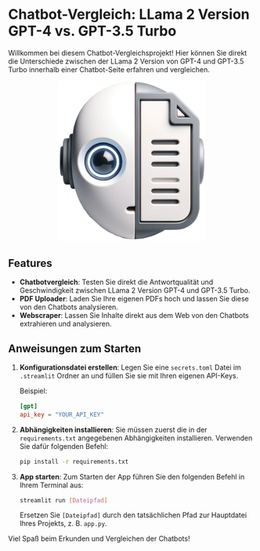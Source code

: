 # Chatbot-Vergleich: LLama 2 Version GPT-4 vs. GPT-3.5 Turbo

Willkommen bei diesem Chatbot-Vergleichsprojekt! Hier können Sie direkt die Unterschiede zwischen der LLama 2 Version von GPT-4 und GPT-3.5 Turbo innerhalb einer Chatbot-Seite erfahren und vergleichen. 

<p align="center">
  <img src="./Data/Logo_trans.png" alt="Alternate Text" width="300"/>
</p>


## Features

- **Chatbotvergleich**: Testen Sie direkt die Antwortqualität und Geschwindigkeit zwischen LLama 2 Version GPT-4 und GPT-3.5 Turbo.
- **PDF Uploader**: Laden Sie Ihre eigenen PDFs hoch und lassen Sie diese von den Chatbots analysieren.
- **Webscraper**: Lassen Sie Inhalte direkt aus dem Web von den Chatbots extrahieren und analysieren.

## Anweisungen zum Starten

1. **Konfigurationsdatei erstellen**:
   Legen Sie eine `secrets.toml` Datei im `.streamlit` Ordner an und füllen Sie sie mit Ihren eigenen API-Keys.

   Beispiel:
   ```toml
   [gpt]
   api_key = "YOUR_API_KEY"
   ```

2. **Abhängigkeiten installieren**:
   Sie müssen zuerst die in der `requirements.txt` angegebenen Abhängigkeiten installieren. Verwenden Sie dafür folgenden Befehl:

   ```bash
   pip install -r requirements.txt
   ```

3. **App starten**:
   Zum Starten der App führen Sie den folgenden Befehl in Ihrem Terminal aus:

   ```bash
   streamlit run [Dateipfad]
   ```
   
   Ersetzen Sie `[Dateipfad]` durch den tatsächlichen Pfad zur Hauptdatei Ihres Projekts, z. B. `app.py`.

Viel Spaß beim Erkunden und Vergleichen der Chatbots!
